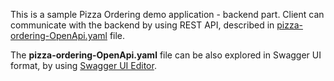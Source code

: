 This is a sample Pizza Ordering demo application - backend part.
Client can communicate with the backend by using REST API, described in
[pizza-ordering-OpenApi.yaml](pizza-ordering-OpenApi.yaml) file.

The **pizza-ordering-OpenApi.yaml** file can be also explored in Swagger UI format,
by using [Swagger UI Editor](https://editor.swagger.io/).

